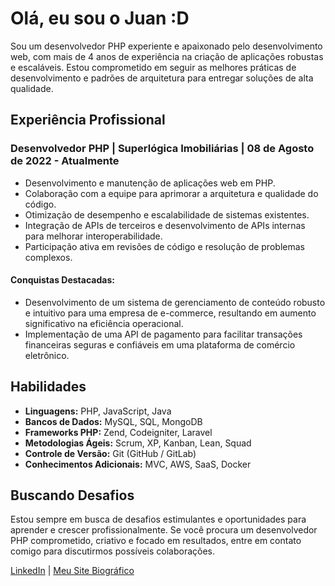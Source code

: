 # Olá, eu sou o Juan :D

Sou um desenvolvedor PHP experiente e apaixonado pelo desenvolvimento web, com mais de 4 anos de experiência na criação de aplicações robustas e escaláveis. Estou comprometido em seguir as melhores práticas de desenvolvimento e padrões de arquitetura para entregar soluções de alta qualidade.

## Experiência Profissional

### Desenvolvedor PHP | Superlógica Imobiliárias | 08 de Agosto de 2022 - Atualmente

- Desenvolvimento e manutenção de aplicações web em PHP.
- Colaboração com a equipe para aprimorar a arquitetura e qualidade do código.
- Otimização de desempenho e escalabilidade de sistemas existentes.
- Integração de APIs de terceiros e desenvolvimento de APIs internas para melhorar interoperabilidade.
- Participação ativa em revisões de código e resolução de problemas complexos.

#### Conquistas Destacadas:

- Desenvolvimento de um sistema de gerenciamento de conteúdo robusto e intuitivo para uma empresa de e-commerce, resultando em aumento significativo na eficiência operacional.
- Implementação de uma API de pagamento para facilitar transações financeiras seguras e confiáveis em uma plataforma de comércio eletrônico.

## Habilidades

- **Linguagens:** PHP, JavaScript, Java
- **Bancos de Dados:** MySQL, SQL, MongoDB
- **Frameworks PHP:** Zend, Codeigniter, Laravel
- **Metodologias Ágeis:** Scrum, XP, Kanban, Lean, Squad
- **Controle de Versão:** Git (GitHub / GitLab)
- **Conhecimentos Adicionais:** MVC, AWS, SaaS, Docker

## Buscando Desafios

Estou sempre em busca de desafios estimulantes e oportunidades para aprender e crescer profissionalmente. Se você procura um desenvolvedor PHP comprometido, criativo e focado em resultados, entre em contato comigo para discutirmos possíveis colaborações.

[LinkedIn](https://www.linkedin.com/in/juan-yuri-gonzaga-456b04177/) | [Meu Site Biográfico](https://juanyurigonzaga.github.io/bioProject/)
